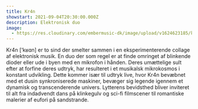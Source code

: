 ```yaml
---
title: Kr4n
showstart: 2021-09-04T20:30:00.000Z
description: Elektronisk duo
image:
  - https://res.cloudinary.com/embermusic-dk/image/upload/v1624623185/kr4n_qikicv.jpg
---
```

Kr4n \[‘kʁɑn] er to sind der smelter sammen i en eksperimenterende collage af elektronisk musik. En duo der som regel er at finde omringet af blinkende dioder eller ude i byen med en mikrofon i hånden. Deres umættelige sult efter at forfine deres udtryk, har resulteret i et musikalsk mikrokosmos i konstant udvikling. Dette kommer især til udtryk live, hvor Kr4n bevæbnet med et dusin synkroniserede maskiner, bevæger sig legende igennem et dynamisk og transcenderende univers. Lytterens bevidsthed bliver inviteret til alt fra indadvendt dans på klinkegulv og sci-fi filmscener til romantiske malerier af eufori på sandstrande.